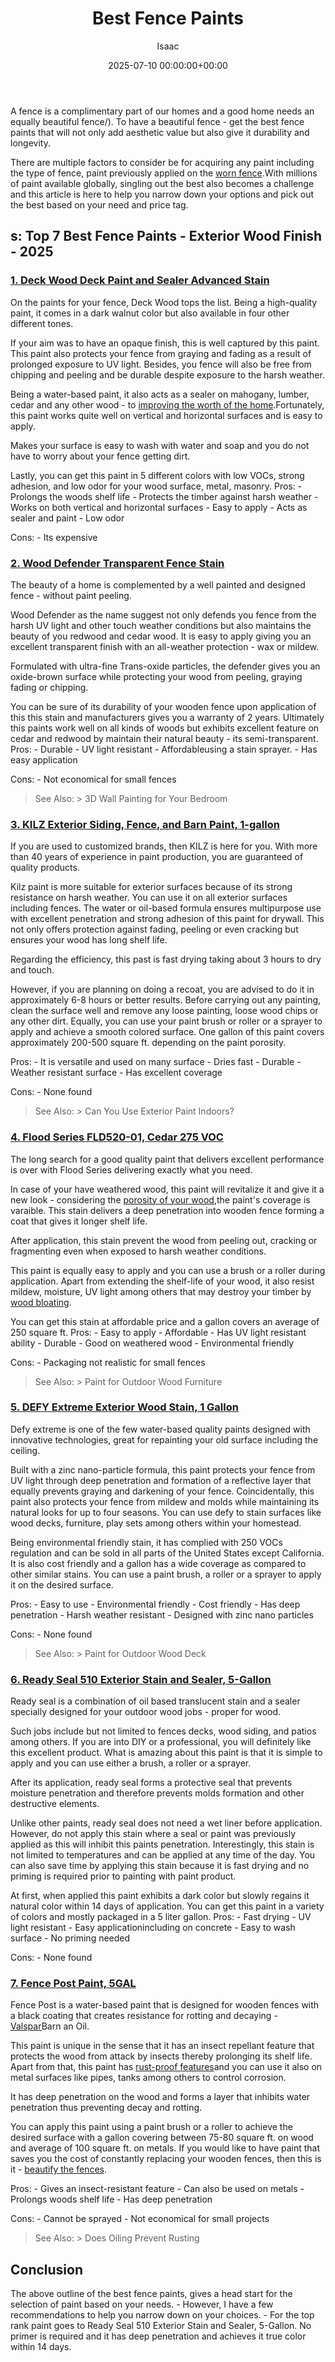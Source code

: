 ﻿---
title: Best Fence Paints
description: A fence is a complimentary part of our homes and a good home needs an equally beautiful fence . To have a beautiful fence - get the best fence paints that...
slug: /best-fence-paints/
date: 2025-07-10 00:00:00+00:00
lastmod: 2025-07-10 00:00:00+03:00
author: Isaac
categories:
- Paint
tags:
- paint
- fence
layout: post
---

A fence is a complimentary part of our homes and a good home needs an equally beautiful fence/). To have a beautiful fence - get the best fence paints that will not only add aesthetic value but also give it durability and longevity.

There are multiple factors to consider be for acquiring any paint including the type of fence, paint previously applied on the [worn fence](https://www.fenceauthority.com/blog/how-to-remove-an-old-wood-fence-from-your-yard/).With millions of paint available globally, singling out the best also becomes a challenge and this article is here to help you narrow down your options and pick out the best based on your need and price tag.

##  s: Top 7 Best Fence Paints - Exterior Wood Finish - 2025

###  [1. Deck Wood Deck Paint and Sealer  Advanced Stain](https://www.amazon.com/dp/B07P5P7SSB/?tag=p-policy-20)

On the paints for your fence, Deck Wood tops the list. Being a high-quality paint, it comes in a dark walnut color but also available in four other different tones.

If your aim was to have an opaque finish, this is well captured by this paint. This paint also protects your fence from graying and fading as a result of prolonged exposure to UV light. Besides, you fence will also be free from chipping and peeling and be durable despite exposure to the harsh weather.

Being a water-based paint, it also acts as a sealer on mahogany, lumber, cedar and any other wood - to [improving the worth of the home](https://www.forbes.com/sites/juliadellitt/2018/06/29/3-ways-to-increase-your-home-value-in-the-first-year/).Fortunately, this paint works quite well on vertical and horizontal surfaces and is easy to apply.

Makes your surface is easy to wash with water and soap and you do not have to worry about your fence getting dirt.

Lastly, you can get this paint in 5 different colors with low VOCs, strong adhesion, and low odor for your wood surface, metal, masonry. Pros: - Prolongs the woods shelf life - Protects the timber against harsh weather - Works on both vertical and horizontal surfaces - Easy to apply - Acts as sealer and paint - Low odor

Cons: - Its expensive

###  [2. Wood Defender Transparent Fence Stain](https://www.amazon.com/dp/B082867RL5/?tag=p-policy-20)

The beauty of a home is complemented by a well painted and designed fence - without paint peeling.

Wood Defender as the name suggest not only defends you fence from the harsh UV light and other touch weather conditions but also maintains the beauty of you redwood and cedar wood. It is easy to apply giving you an excellent transparent finish with an all-weather protection - wax or mildew.

Formulated with ultra-fine Trans-oxide particles, the defender gives you an oxide-brown surface while protecting your wood from peeling, graying fading or chipping.

You can be sure of its durability of your wooden fence upon application of this this stain and manufacturers gives you a warranty of 2 years. Ultimately this paints work well on all kinds of woods but exhibits excellent feature on cedar and redwood by maintain their natural beauty - its semi-transparent. Pros: - Durable - UV light resistant - Affordableusing a stain sprayer. - Has easy application

Cons: - Not economical for small fences

> See Also: > 3D Wall Painting for Your Bedroom

###  [3. KILZ Exterior Siding, Fence, and Barn Paint, 1-gallon](https://www.amazon.com/dp/B0015GE8DI/?tag=p-policy-20)

If you are used to customized brands, then KILZ is here for you. With more than 40 years of experience in paint production, you are guaranteed of quality products.

Kilz paint is more suitable for exterior surfaces because of its strong resistance on harsh weather. You can use it on all exterior surfaces including fences. The water or oil-based formula ensures multipurpose use with excellent penetration and strong adhesion of this paint for drywall. This not only offers protection against fading, peeling or even cracking but ensures your wood has long shelf life.

Regarding the efficiency, this past is fast drying taking about 3 hours to dry and touch.

However, if you are planning on doing a recoat, you are advised to do it in approximately 6-8 hours or better results. Before carrying out any painting, clean the surface well and remove any loose painting, loose wood chips or any other dirt. Equally, you can use your paint brush or roller or a sprayer to apply and achieve a smooth colored surface. One gallon of this paint covers approximately 200-500 square ft. depending on the paint porosity.

Pros: - It is versatile and used on many surface - Dries fast - Durable - Weather resistant surface - Has excellent coverage

Cons: - None found

> See Also: > Can You Use Exterior Paint Indoors?

###  [4. Flood Series FLD520-01, Cedar 275 VOC](https://www.amazon.com/dp/B003B6D494/?tag=p-policy-20)

The long search for a good quality paint that delivers excellent performance is over with Flood Series delivering exactly what you need.

In case of your have weathered wood, this paint will revitalize it and give it a new look - considering the [porosity of your wood](https://extension.msstate.edu/sites/default/files/publications/publications/p2606.pdf),the paint's coverage is varaible. This stain delivers a deep penetration into wooden fence forming a coat that gives it longer shelf life.

After application, this stain prevent the wood from peeling out, cracking or fragmenting even when exposed to harsh weather conditions.

This paint is equally easy to apply and you can use a brush or a roller during application. Apart from extending the shelf-life of your wood, it also resist mildew, moisture, UV light among others that may destroy your timber by [wood bloating](https://www.thesprucecrafts.com/dealing-with-uneven-shrinkage-swelling-woods-3536448).

You can get this stain at affordable price and a gallon covers an average of 250 square ft. Pros: - Easy to apply - Affordable - Has UV light resistant ability - Durable - Good on weathered wood - Environmental friendly

Cons: - Packaging not realistic for small fences

> See Also: > Paint for Outdoor Wood Furniture

###  [5. DEFY Extreme Exterior Wood Stain, 1 Gallon](https://www.amazon.com/dp/B0061N8ZKC/?tag=p-policy-20)

Defy extreme is one of the few water-based quality paints designed with innovative technologies, great for repainting your old surface including the ceiling.

Built with a zinc nano-particle formula, this paint protects your fence from UV light through deep penetration and formation of a reflective layer that equally prevents graying and darkening of your fence. Coincidentally, this paint also protects your fence from mildew and molds while maintaining its natural looks for up to four seasons. You can use defy to stain surfaces like wood decks, furniture, play sets among others within your homestead.

Being environmental friendly stain, it has complied with 250 VOCs regulation and can be sold in all parts of the United States except California. It is also cost friendly and a gallon has a wide coverage as compared to other similar stains. You can use a paint brush, a roller or a sprayer to apply it on the desired surface.

Pros: - Easy to use - Environmental friendly - Cost friendly - Has deep penetration - Harsh weather resistant - Designed with zinc nano particles

Cons: - None found

> See Also: > Paint for Outdoor Wood Deck

###  [6. Ready Seal 510 Exterior Stain and Sealer, 5-Gallon](https://www.amazon.com/dp/B00EIVX96Y/?tag=p-policy-20)

Ready seal is a combination of oil based translucent stain and a sealer specially designed for your outdoor wood jobs - proper for wood.

Such jobs include but not limited to fences decks, wood siding, and patios among others. If you are into DIY or a professional, you will definitely like this excellent product. What is amazing about this paint is that it is simple to apply and you can use either a brush, a roller or a sprayer.

After its application, ready seal forms a protective seal that prevents moisture penetration and therefore prevents molds formation and other destructive elements.

Unlike other paints, ready seal does not need a wet liner before application. However, do not apply this stain where a seal or paint was previously applied as this will inhibit this paints penetration. Interestingly, this stain is not limited to temperatures and can be applied at any time of the day. You can also save time by applying this stain because it is fast drying and no priming is required prior to painting with paint product.

At first, when applied this paint exhibits a dark color but slowly regains it natural color within 14 days of application. You can get this paint in a variety of colors and mostly packaged in a 5 liter gallon. Pros: - Fast drying - UV light resistant - Easy applicationincluding on concrete - Easy to wash surface - No priming needed

Cons: - None found

###  [7. Fence Post Paint, 5GAL](https://www.amazon.com/dp/B003VRN4E8/?tag=p-policy-20)

Fence Post is a water-based paint that is designed for wooden fences with a black coating that creates resistance for rotting and decaying - [Valspar](https://pestpolicy.com/valspar-cabinet-paint/)Barn an Oil.

This paint is unique in the sense that it has an insect repellant feature that protects the wood from attack by insects thereby prolonging its shelf life. Apart from that, this paint has [rust-proof features](https://pestpolicy.com/rustoleum-rust-reformer-review/)and you can use it also on metal surfaces like pipes, tanks among others to control corrosion.

It has deep penetration on the wood and forms a layer that inhibits water penetration thus preventing decay and rotting.

You can apply this paint using a paint brush or a roller to achieve the desired surface with a gallon covering between 75-80 square ft. on wood and average of 100 square ft. on metals. If you would like to have paint that saves you the cost of constantly replacing your wooden fences, then this is it - [beautify the fences](https://pestpolicy.com/fence-painting-ideas/).

Pros: - Gives an insect-resistant feature - Can also be used on metals - Prolongs woods shelf life - Has deep penetration

Cons: - Cannot be sprayed - Not economical for small projects

> See Also: > Does Oiling Prevent Rusting

##  Conclusion

The above outline of the best fence paints, gives a head start for the selection of paint based on your needs. - However, I have a few recommendations to help you narrow down on your choices. - For the top rank paint goes to Ready Seal 510 Exterior Stain and Sealer, 5-Gallon. No primer is required and it has deep penetration and achieves it true color within 14 days.

